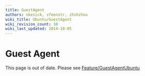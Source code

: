 ```yaml
---
title: GuestAgent
authors: nkesick, vfeenstr, zhshzhou
wiki_title: Ubuntu/GuestAgent
wiki_revision_count: 10
wiki_last_updated: 2014-10-05
---
```


# Guest Agent

This page is out of date. Please see [Feature/GuestAgentUbuntu](Feature/GuestAgentUbuntu)
